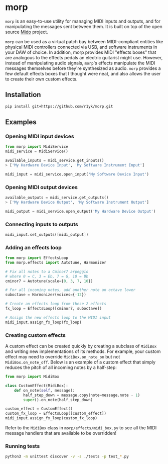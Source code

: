 # morp
`morp` is an easy-to-use utility for managing MIDI inputs and outputs, and for manipulating the messages sent between them. It is built on top of the open source [Mido](https://github.com/mido/mido) project.

`morp` can be used as a virtual patch bay between MIDI-compliant entities like physical MIDI controllers connected via USB, and software instruments in your DAW of choice. In addition, morp provides MIDI "effects boxes" that are analogous to the effects pedals an electric guitarist might use. However, instead of manipulating audio signals, `morp`'s effects manipulate the MIDI messages themselves before they're synthesized as audio. `morp` provides a few default effects boxes that I thought were neat, and also allows the user to create their own custom effects.

## Installation
```sh
pip install git+https://github.com/r1yk/morp.git
```

## Examples

### Opening MIDI input devices

```python
from morp import MidiService
midi_service = MidiService()

available_inputs = midi_service.get_inputs()
> ['My Hardware Device Input', 'My Software Instrument Input']

midi_input = midi_service.open_input('My Software Device Input')
```

### Opening MIDI output devices
```python
available_outputs = midi_service.get_outputs()
> ['My Hardware Device Output', 'My Software Instrument Output']

midi_output = midi_service.open_output('My Hardware Device Output')
```

### Connecting inputs to outputs
```python
midi_input.set_outputs([midi_output])
```

### Adding an effects loop
```python
from morp import EffectsLoop
from morp.effects import Autotune, Harmonizer

# Fix all notes to a Cminor7 arpeggio 
# where 0 = C, 3 = Eb, 7 = G, 10 = Bb
cminor7 = Autotune(scale={0, 3, 7, 10})

# For all incoming notes, add another note an octave lower
suboctave = Harmonizer(voices={-12})

# Create an effects loop from these 2 effects
fx_loop = EffectsLoop([cminor7, suboctave])

# Assign the new effects loop to the MIDI input
midi_input.assign_fx_loop(fx_loop)
```

### Creating custom effects
A custom effect can be created quickly by creating a subclass of `MidiBox` and writing new implementations of its methods. For example, your custom effect may need to override `MidiBox.on_note_on` but not `MidiBox.on_note_off`. Below is an example of a custom effect that simply reduces the pitch of all incoming notes by a half-step:
```python
from morp import MidiBox

class CustomEffect(MidiBox):
    def on_note(self, message):
        half_step_down = message.copy(note=message.note - 1)
        super().on_note(half_step_down)

custom_effect = CustomEffect()
custom_fx_loop = EffectsLoop([custom_effect])
midi_input.assign_fx_loop(custom_fx_loop)
```
Refer to the `MidiBox` class in `morp/effects/midi_box.py` to see all the MIDI message handlers that are available to be overridden!

### Running tests
```sh
python3 -m unittest discover -v -s ./tests -p test_*.py
```